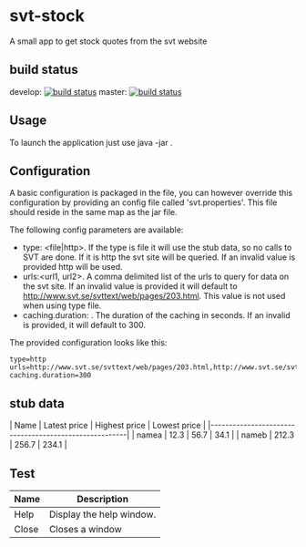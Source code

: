 # svt-stock
A small app to get stock quotes from the svt website

## build status
develop: [![build status](https://www.codeship.io/projects/6b53dc50-c1f3-0132-0dca-3632ec7395c8/status?branch=develop)](https://www.codeship.io/projects/73685)
master: [![build status](https://www.codeship.io/projects/6b53dc50-c1f3-0132-0dca-3632ec7395c8/status?branch=master)](https://www.codeship.io/projects/73685)

## Usage
To launch the application just use java -jar <jarfile>.

## Configuration
A basic configuration is packaged in the file, you can however override this configuration by providing an config file called 'svt.properties'. This file should reside in the same map as the jar file.

The following config parameters are available:

* type: <file|http>. If the type is file it will use the stub data, so no calls to SVT are done. If it is http the svt site will be queried. If an invalid value is provided http will be used.
* urls:<url1, url2>. A comma delimited list of the urls to query for data on the svt site. If an invalid value is provided it will default to http://www.svt.se/svttext/web/pages/203.html. This value is not used when using type file.
* caching.duration: <caching duration>. The duration of the caching in seconds. If an invalid is provided, it will default to 300.

The provided configuration looks like this:

	type=http
	urls=http://www.svt.se/svttext/web/pages/203.html,http://www.svt.se/svttext/web/pages/204.html
	caching.duration=300

## stub data
| Name 	| Latest price 	| Highest price | Lowest price 	|
|-------------------------------------------------------|
| namea | 12.3 			| 56.7 			| 34.1 			|
| nameb | 212.3 		| 256.7 		| 234.1 		|


## Test
| Name | Description          |
| ------------- | ----------- |
| Help      | Display the help window.|
| Close     | Closes a window     |
